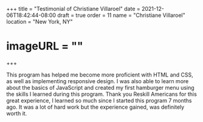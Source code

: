 +++
title = "Testimonial of Christiane Villaroel"
date = 2021-12-06T18:42:44-08:00
draft = true
order = 11
name = "Christiane Villaroel"
location = "New York, NY"
# imageURL = ""
+++

This program has helped me become more proficient with HTML and CSS, as well as
implementing responsive design. I was also able to learn more about the basics
of JavaScript and created my first hamburger menu using the skills I learned
during this program. Thank you Reskill Americans for this great experience, I
learned so much since I started this program 7 months ago. It was a lot of hard
work but the experience gained, was definitely worth it.
